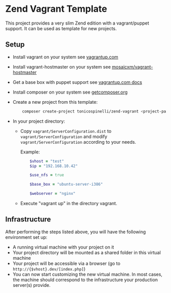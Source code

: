 # Zend Vagrant Template

This project provides a very slim Zend edition with a vagrant/puppet support. It can be used as template for new
projects.

## Setup

-   Install vagrant on your system
    see [vagrantup.com](http://vagrantup.com/v1/docs/getting-started/index.html)

-   Install vagrant-hostmaster on your system
    see [mosaicxm/vagrant-hostmaster](https://github.com/mosaicxm/vagrant-hostmaster#installation)

-   Get a base box with puppet support
    see [vagrantup.com docs](http://vagrantup.com/v1/docs/getting-started/boxes.html)

-   Install composer on your system
    see [getcomposer.org](http://getcomposer.org/doc/00-intro.md)

-   Create a new project from this template:
    ```bash
        composer create-project tonicospinelli/zend-vagrant <project-path> --stability="beta"
    ```

-   In your project directory:
    -   Copy `vagrant/ServerConfiguration.dist` to `vagrant/ServerConfiguration` and modify `vagrant/ServerConfiguration` according to your needs.

        Example:

        ```ruby
            $vhost = "test"
            $ip = "192.168.10.42"

            $use_nfs = true

            $base_box = "ubuntu-server-i386"

            $webserver = "nginx"
        ```
    -   Execute "vagrant up" in the directory vagrant.

## Infrastructure

After performing the steps listed above, you will have the following environment set up:

- A running virtual machine with your project on it
- Your project directory will be mounted as a shared folder in this virtual machine
- Your project will be accessible via a browser (go to `http://{$vhost}.dev/[index.php]`)
- You can now start customizing the new virtual machine. In most cases, the machine should correspond to the infrastructure your production server(s) provide.
